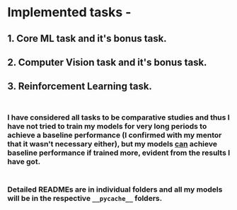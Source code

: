 # Implemented tasks - 

## 1. Core ML task and it's bonus task.
## 2. Computer Vision task and it's bonus task.
## 3. Reinforcement Learning task.<br></br>

### I have considered all tasks to be comparative studies and thus I have not tried to train my models for very long periods to achieve a baseline performance (I confirmed with my mentor that it wasn't necessary either), but my models <u>can</u> achieve baseline performance if trained more, evident from the results I have got.<br></br>
### Detailed READMEs are in individual folders and all my models will be in the respective ```__pycache__``` folders.